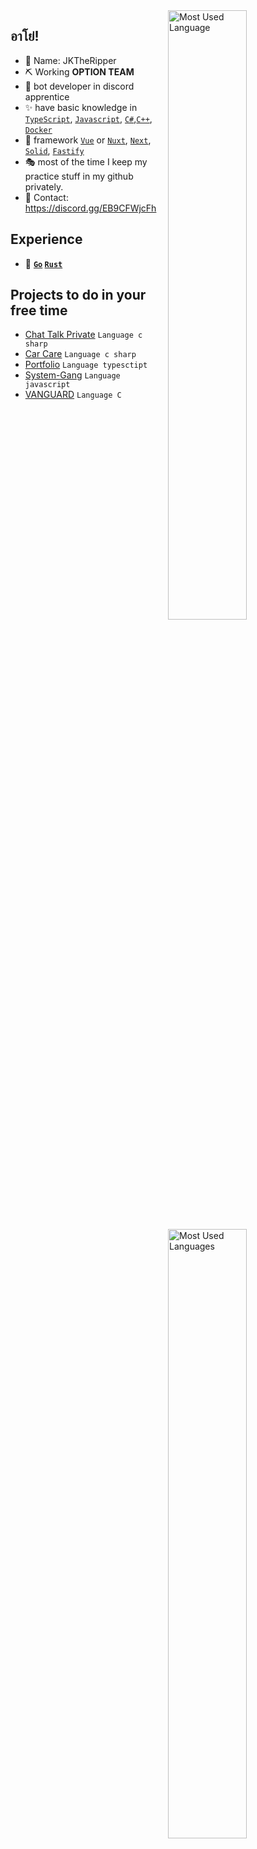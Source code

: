 

<img alt="Most Used Language" align="right" width="50%" src="https://github-readme-stats.vercel.app/api?username=JKTheRipperTH&count_private=true&include_all_commits=true&show_icons=true&theme=dark&icon_color=fff&hide_border=true">
<img alt="Most Used Languages" align="right" width="50%" src="https://lanyard.cnrad.dev/api/827530462675075102" >

## อาโย่!

- 🍒 Name: JKTheRipper
- ⛏ Working  **OPTION TEAM** 
- 🎨 bot developer in discord apprentice
- ✨ have basic knowledge in [`TypeScript`], [`Javascript`], [`C#`],[`C++`], [`Docker`]
- 🎃 framework [`Vue`] or [`Nuxt`], [`Next`], [`Solid`], [`Fastify`]
- 🎭 most of the time I keep my practice stuff in my github privately.
- 💬 Contact: https://discord.gg/EB9CFWjcFh

## Experience
- 🔭 **[`Go`] [`Rust`]**

## Projects to do in your free time
- [Chat Talk Private](https://github.com/JKTheRipperTH/chat-g) `Language c sharp`
- [Car Care](https://github.com/JKTheRipperTH/car-care) `Language c sharp`
- [Portfolio](https://github.com/JKTheRipperTH/car-care) `Language typesctipt`
- [System-Gang](https://github.com/JKTheRipperTH/System-Gang) `Language javascript`
- [VANGUARD](https://github.com/JKTheRipperTH/InjectorVANGUARD) `Language C`

[`TypeScript`]:          https://www.typescriptlang.org/
[`Javascript`]:          https://developer.mozilla.org/en-US/docs/Web/JavaScript
[`Rust`]:                https://www.rust-lang.org/
[`Go`]:                  https://golang.org
[`C#`]:                  https://docs.microsoft.com/en-us/dotnet/csharp/
[`C++`]:                 https://learn.microsoft.com/en-us/cpp/cpp/?view=msvc-170
[`Vue`]:                 https://vuejs.org/
[`Next`]:                https://nextjs.org/docs
[`Nuxt`]:                https://nuxt.com/docs/getting-started/introduction
[`Solid`]:               https://www.solidjs.com/docs/latest
[`Fastify`]:             https://fastify.dev/docs/latest/
[`Docker`]:              https://docs.docker.com/get-started/overview/

